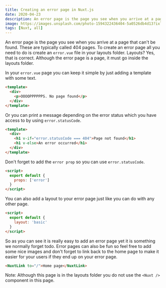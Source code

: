 ```yaml
---
title: Creating an error page in Nuxt.js
date: 2020-04-23
description: An error page is the page you see when you arrive at a page that can't be found. These are typically called 404 pages. To create an error page all you need to do is create an `error.vue` file in your layouts folder. Layouts?
image: https://images.unsplash.com/photo-1594322436404-5a0526db4d13?ixlib=rb-1.2.1&ixid=eyJhcHBfaWQiOjEyMDd9&auto=format&fit=crop&w=800&q=60
tags: [Nuxt, all]
---
```


An error page is the page you see when you arrive at a page that can't be found. These are typically called 404 pages. To create an error page all you need to do is create an `error.vue` file in your layouts folder. Layouts? Yes, that is correct. Although the error page is a page, it must go inside the layouts folder.

In your `error.vue` page you can keep it simple by just adding a template with some text.

```html
<template>
  <div>
    <p>OOOOPPPPPPS. No page found</p>
  </div>
</template>
```

Or you can print a message depending on the error status which you have access to by using `error.statusCode`.

```html
<template>
  <div>
    <h1 v-if="error.statusCode === 404">Page not found</h1>
    <h1 v-else>An error occurred</h1>
  </div>
</template>
```

Don't forget to add the `error prop` so you can use `error.statusCode`.

```html
<script>
  export default {
    props: ['error']
  }
</script>
```

You can also add a layout to your error page just like you can do with any other page.

```html
<script>
  export default {
    layout: 'basic'
  }
</script>
```

So as you can see it is really easy to add an error page yet it is something we normally forget todo. Error pages can also be fun so feel free to add some nice images and don't forget to link back to the home page to make it easier for your users if they end up on your error page.

```html
<NuxtLink to="/">Home page</NuxtLink>
```

Note: Although this page is in the layouts folder you do not use the `<Nuxt />` component in this page.
